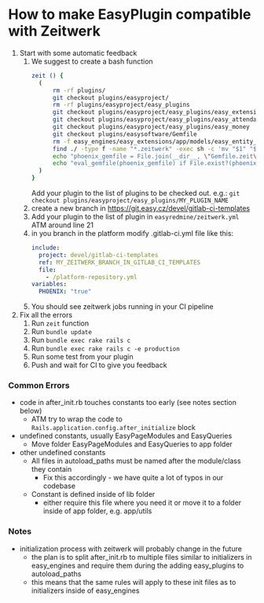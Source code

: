 # How to make EasyPlugin compatible with Zeitwerk

1. Start with some automatic feedback
   1. We suggest to create a bash function
      ```bash
      zeit () {
        (
            rm -rf plugins/
            git checkout plugins/easyproject/
            rm -rf plugins/easyproject/easy_plugins
            git checkout plugins/easyproject/easy_plugins/easy_extensions
            git checkout plugins/easyproject/easy_plugins/easy_attendances
            git checkout plugins/easyproject/easy_plugins/easy_money
            git checkout plugins/easysoftware/Gemfile
            rm -f easy_engines/easy_extensions/app/models/easy_entity_imports/easy_ms_project_importer.rb
            find ./ -type f -name "*.zeitwerk" -exec sh -c 'mv "$1" "${1%.zeitwerk}"' _ {} \;
            echo "phoenix_gemfile = File.join(__dir__, \"Gemfile.zeit\")" >> Gemfile
            echo "eval_gemfile(phoenix_gemfile) if File.exist?(phoenix_gemfile)" >> Gemfile
        )
      }
      ``` 
      Add your plugin to the list of plugins to be checked out.
      e.g.: `git checkout plugins/easyproject/easy_plugins/MY_PLUGIN_NAME`
   2. create a new branch in https://git.easy.cz/devel/gitlab-ci-templates
   3. Add your plugin to the list of plugin in `easyredmine/zeitwerk.yml ` ATM around line 21
   4. in you branch in the platform modify .gitlab-ci.yml file like this:
      ```yaml
      include:
        project: devel/gitlab-ci-templates
        ref: MY_ZEITWERK_BRANCH_IN_GITLAB_CI_TEMPLATES
        file:
          - /platform-repository.yml
      variables:
        PHOENIX: "true"
      ```
   5. You should see zeitwerk jobs running in your CI pipeline
2. Fix all the errors
   1. Run `zeit` function
   2. Run `bundle update`
   3. Run `bundle exec rake rails c`
   4. Run `bundle exec rake rails c -e production`
   5. Run some test from your plugin
   6. Push and wait for CI to give you feedback
   
### Common Errors
- code in after_init.rb touches constants too early (see notes section below)
  - ATM try to wrap the code to `Rails.application.config.after_initialize` block
- undefined constants, usually EasyPageModules and EasyQueries
  - Move folder EasyPageModules and EasyQueries to app folder
- other undefined constants
  - All files in autoload_paths must be named after the module/class they contain
    - Fix this accordingly - we have quite a lot of typos in our codebase
  - Constant is defined inside of lib folder
    - either require this file where you need it or move it to a folder inside of app folder, e.g. app/utils
    
### Notes
- initialization process with zeitwerk will probably change in the future
  - the plan is to split after_init.rb to multiple files similar to initializers in easy_engines and require them during the adding easy_plugins to autoload_paths
  - this means that the same rules will apply to these init files as to initializers inside of easy_engines
